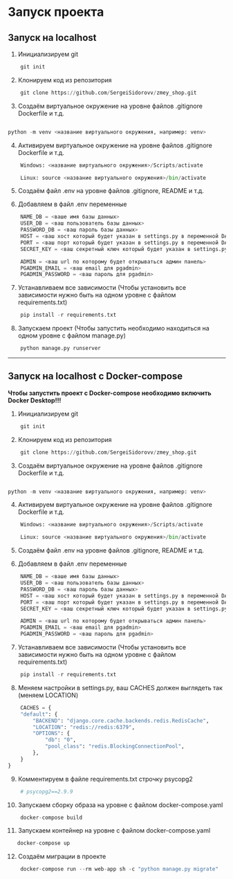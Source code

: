 # Запуск проекта

## Запуск на localhost

1) Инициализируем git

```python
    git init
``` 

2) Клонируем код из репозитория 

```python
    git clone https://github.com/SergeiSidorovv/zmey_shop.git
``` 
3) Создаём виртуальное окружение на уровне файлов .gitignore Dockerfile и т.д.
   
```python

python -m venv <название виртуального окружения, например: venv>

```
4) Активируем виртуальное окружение на уровне файлов .gitignore Dockerfile и т.д.

```python
    Windows: <название виртуального окружения>/Scripts/activate
```
```python
    Linux: source <название виртуального окружения>/bin/activate
``` 
5) Создаём файл .env на уровне файлов .gitignore, README и т.д.

6) Добавляем в файл .env переменные
```python
    NAME_DB = <ваше имя базы данных>
    USER_DB = <ваш пользователь базы данных>
    PASSWORD_DB = <ваш пароль базы данных>
    HOST = <ваш хост который будет указан в settings.py в переменной DATABASES>
    PORT = <ваш порт который будет указан в settings.py в переменной DATABASES> 
    SECRET_KEY = <ваш секретный ключ который будет указан в settings.py в переменной        SECRET_KEY (можно получить путём создания django проекта)> 

    ADMIN = <ваш url по которому будет открываться админ панель>
    PGADMIN_EMAIL = <ваш email для pgadmin>
    PGADMIN_PASSWORD = <ваш пароль для pgadmin>
``` 

7) Устанавливаем все зависимости (Чтобы установить все зависимости нужно быть на одном уровне с файлом requirements.txt)
   
```python
    pip install -r requirements.txt
``` 

8) Запускаем проект (Чтобы запустить необходимо находиться на одном уровне с файлом manage.py)
   
```python
    python manage.py runserver
``` 
___
## Запуск на localhost с Docker-compose

**Чтобы запустить проект с Docker-compose необходимо включить Docker Desktop!!!** 

1) Инициализируем git

```python
    git init
``` 

2) Клонируем код из репозитория 

```python
    git clone https://github.com/SergeiSidorovv/zmey_shop.git
``` 
3) Создаём виртуальное окружение на уровне файлов .gitignore Dockerfile и т.д.
   
```python

python -m venv <название виртуального окружения, например: venv>

```
4) Активируем виртуальное окружение на уровне файлов .gitignore Dockerfile и т.д.

```python
    Windows: <название виртуального окружения>/Scripts/activate
```
```python
    Linux: source <название виртуального окружения>/bin/activate
``` 
5) Создаём файл .env на уровне файлов .gitignore, README и т.д.

6) Добавляем в файл .env переменные
```python
    NAME_DB = <ваше имя базы данных>
    USER_DB = <ваш пользователь базы данных>
    PASSWORD_DB = <ваш пароль базы данных>
    HOST = <ваш хост который будет указан в settings.py в переменной DATABASES>
    PORT = <ваш порт который будет указан в settings.py в переменной DATABASES> 
    SECRET_KEY = <ваш секретный ключ который будет указан в settings.py в переменной        SECRET_KEY (можно получить путём создания django проекта)> 

    ADMIN = <ваш url по которому будет открываться админ панель>
    PGADMIN_EMAIL = <ваш email для pgadmin>
    PGADMIN_PASSWORD = <ваш пароль для pgadmin>
``` 

7) Устанавливаем все зависимости (Чтобы установить все зависимости нужно быть на одном уровне с файлом requirements.txt)
   
```python
    pip install -r requirements.txt
``` 

8) Меняем настройки в settings.py, ваш CACHES должен выглядеть так (меняем LOCATION)
```python
    CACHES = {
    "default": {
        "BACKEND": "django.core.cache.backends.redis.RedisCache",
        "LOCATION": "redis://redis:6379",
        "OPTIONS": {
            "db": "0",
            "pool_class": "redis.BlockingConnectionPool",
        },
    }
}
``` 
9) Комментируем в файле requirements.txt строчку psycopg2
```python
    # psycopg2==2.9.9
``` 

10) Запускаем сборку образа на уровне с файлом docker-compose.yaml
```python
    docker-compose build
``` 

11) Запускаем контейнер на уровне с файлом docker-compose.yaml
 ```python
    docker-compose up
```    
12) Создаём миграции в проекте 
```python
    docker-compose run --rm web-app sh -c "python manage.py migrate"
```   
